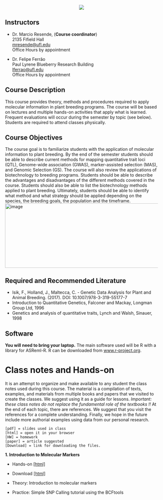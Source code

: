 <p align="center">
  <img src="./logoMAS.png" />
</p>



## Instructors

- Dr. Marcio Resende, (**Course coordinator**)\
2135 Fifield Hall\
mresende@ufl.edu\
Office Hours by appointment

- Dr. Felipe Ferrão\
Paul Lyrene Blueberry Research Building \
lferrao@ufl.edu\
Office Hours by appointment

## Course Description

This course provides theory, methods and procedures required to apply molecular information in plant breeding programs. The course will be based on lectures and multiple hands-on activities that apply what is learned. Frequent evaluations will occur during the semester by topic (see below). Students are required to attend classes physically.

## Course Objectives
The course goal is to familiarize students with the application of molecular information to plant breeding. By the end of the semester students should be able to describe current methods for mapping quantitative trait loci (QTL), Genome-wide association (GWAS), marker-assisted selection (MAS), and Genomic Selection (GS). The course will also review the applications of biotechnology to breeding programs. Students should be able to describe the advantages and disadvantages of the different methods covered in the course. Students should also be able to list the biotechnology methods applied to plant breeding. Ultimately, students should be able to identify what method and what strategy should be applied depending on the species, the breeding goals, the population and the timeframe.<img width="936" height="212" alt="image" src="https://github.com/user-attachments/assets/940e1294-63ee-4d7b-948e-47acaa365b9e" />


## Required and Recommended Literature

- Isik, F., Holland, J., Maltecca, C. - Genetic Data Analysis for Plant and Animal Breeding. (2017).
DOI: 10.1007/978-3-319-55177-7
- Introduction to Quantitative Genetics, Falconer and Mackay, Longman Group Ltd, 1996
- Genetics and analysis of quantitative traits, Lynch and Walsh, Sinauer, 1998

## Software

**You will need to bring your laptop.** The main software used will be R with a library for ASReml-R. R
can be downloaded from www.r-project.org.

# Class notes and Hands-on

It is an attempt to organize and make available to any student the class notes used during this course. The material is a compilation of texts, examples, and materials from multiple books and papers that we visited to create the classes. We suggest using it as a guide for lessons. *Important: these class notes do not replace the fundamental role of the textbooks !!* At the end of each topic, there are references. We suggest that you visit the references for a complete understanding. Finally, we hope in the future include more authorial examples using data from our personal research.

```
[pdf] = slides used in class
[html] = open it in your browser
[HW] = homework
[paper] = article suggested
[Download] = link for downloading the files. 
```

**1. Introduction to Molecular Markers**

- Hands-on [[html]](https://htmlpreview.github.io/?https://github.com/lfelipe-ferrao/lfelipe-ferrao.github.io/blob/master/class/mas/week0_mas.html)
- Download [[html]](https://minhaskamal.github.io/DownGit/#/home?url=https://github.com/lfelipe-ferrao/lfelipe-ferrao.github.io/blob/master/class/mas/week0_mas.html)

- Theory: Introduction to molecular markers
- Practice: Simple SNP Calling tutorial using the BCFtools 


